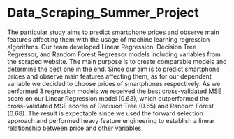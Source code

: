 # Data_Scraping_Summer_Project

The particular study aims to predict smartphone prices and observe main features affecting them with the usage of machine learning regression algorithms. Our team developed Linear Regression, Decision Tree Regressor, and Random Forest Regressor models including variables from the scraped website. The main purpose is to create comparable models and determine the best one in the end. Since our aim is to predict smartphone prices and observe main features affecting them, as for our dependent variable we decided to choose prices of smartphones respectively. As we performed 3 regression models we received the best cross-validated MSE score on our Linear Regression model (0.63), which outperformed the cross-validated MSE scores of Decision Tree (0.65) and Random Forest (0.68). The result is expectable since we used the forward selection approach and performed heavy feature engineering to establish a linear relationship between price and other variables. 
